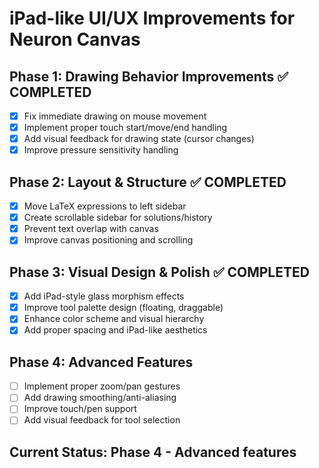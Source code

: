 # iPad-like UI/UX Improvements for Neuron Canvas

## Phase 1: Drawing Behavior Improvements ✅ COMPLETED
- [x] Fix immediate drawing on mouse movement
- [x] Implement proper touch start/move/end handling
- [x] Add visual feedback for drawing state (cursor changes)
- [x] Improve pressure sensitivity handling

## Phase 2: Layout & Structure ✅ COMPLETED
- [x] Move LaTeX expressions to left sidebar
- [x] Create scrollable sidebar for solutions/history
- [x] Prevent text overlap with canvas
- [x] Improve canvas positioning and scrolling

## Phase 3: Visual Design & Polish ✅ COMPLETED
- [x] Add iPad-style glass morphism effects
- [x] Improve tool palette design (floating, draggable)
- [x] Enhance color scheme and visual hierarchy
- [x] Add proper spacing and iPad-like aesthetics

## Phase 4: Advanced Features
- [ ] Implement proper zoom/pan gestures
- [ ] Add drawing smoothing/anti-aliasing
- [ ] Improve touch/pen support
- [ ] Add visual feedback for tool selection

## Current Status: Phase 4 - Advanced features
